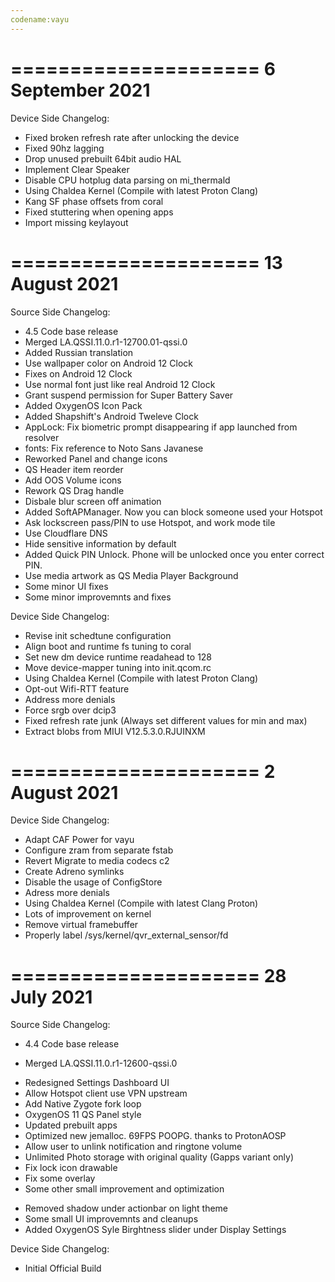 ```yaml
---
codename:vayu
---
```


=====================
    6 September 2021
=====================

Device Side Changelog:
- Fixed broken refresh rate after unlocking the device
- Fixed 90hz lagging
- Drop unused prebuilt 64bit audio HAL
- Implement Clear Speaker
- Disable CPU hotplug data parsing on mi_thermald
- Using Chaldea Kernel (Compile with latest Proton Clang)
- Kang SF phase offsets from coral
- Fixed stuttering when opening apps
- Import missing keylayout

=====================
    13 August 2021
=====================

Source Side Changelog:
- 4.5 Code base release
- Merged LA.QSSI.11.0.r1-12700.01-qssi.0
- Added Russian translation
- Use wallpaper color on Android 12 Clock
- Fixes on Android 12 Clock
- Use normal font just like real Android 12 Clock
- Grant suspend permission for Super Battery Saver
- Added OxygenOS Icon Pack
- Added Shapshift's Android Tweleve Clock
- AppLock: Fix biometric prompt disappearing if app launched from resolver
- fonts: Fix reference to Noto Sans Javanese 
- Reworked Panel and change icons
- QS Header item reorder
- Add OOS Volume icons
- Rework QS Drag handle
- Disbale blur screen off animation
- Added SoftAPManager. Now you can block someone used your Hotspot
- Ask lockscreen pass/PIN to use Hotspot, and work mode tile
- Use Cloudflare DNS
- Hide sensitive information by default
- Added Quick PIN Unlock. Phone will be unlocked once you enter correct PIN.
- Use media artwork as QS Media Player Background
- Some minor UI fixes
- Some minor improvemnts and fixes

Device Side Changelog:
- Revise init schedtune configuration
- Align boot and runtime fs tuning to coral
- Set new dm device runtime readahead to 128
- Move device-mapper tuning into init.qcom.rc
- Using Chaldea Kernel (Compile with latest Proton Clang)
- Opt-out Wifi-RTT feature
- Address more denials
- Force srgb over dcip3
- Fixed refresh rate junk (Always set different values for min and max)
- Extract blobs from MIUI V12.5.3.0.RJUINXM

=====================
    2 August 2021
=====================

Device Side Changelog:
* Adapt CAF Power for vayu
* Configure zram from separate fstab
* Revert Migrate to media codecs c2
* Create Adreno symlinks
* Disable the usage of ConfigStore
* Adress more denials
* Using Chaldea Kernel (Compile with latest Clang Proton)
* Lots of improvement on kernel
* Remove virtual framebuffer
* Properly label /sys/kernel/qvr_external_sensor/fd

=====================
    28 July 2021
=====================

Source Side Changelog:
* 4.4 Code base release
- Merged LA.QSSI.11.0.r1-12600-qssi.0
* Redesigned Settings Dashboard UI
* Allow Hotspot client use VPN upstream
* Add Native Zygote fork loop
* OxygenOS 11 QS Panel style
* Updated prebuilt apps
* Optimized new jemalloc. 69FPS POOPG. thanks to ProtonAOSP
* Allow user to unlink notification and ringtone volume
* Unlimited Photo storage with original quality (Gapps variant only)
* Fix lock icon drawable
* Fix some overlay
* Some other small improvement and optimization
- Removed shadow under actionbar on light theme
- Some small UI improvemnts and cleanups
- Added OxygenOS Syle Birghtness slider under Display Settings

Device Side Changelog:
* Initial Official  Build
